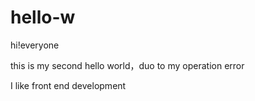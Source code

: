 # hello-w

hi!everyone

this is my second hello world，duo to my operation error

I like front end development
